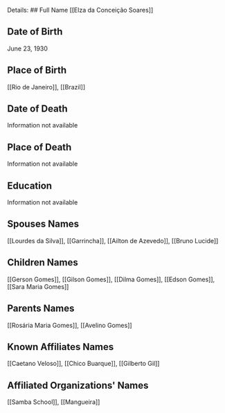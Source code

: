 Details: ## Full Name
[[Elza da Conceição Soares]]

## Date of Birth
June 23, 1930

## Place of Birth
[[Rio de Janeiro]], [[Brazil]]

## Date of Death
Information not available

## Place of Death
Information not available

## Education
Information not available

## Spouses Names
[[Lourdes da Silva]], [[Garrincha]], [[Ailton de Azevedo]], [[Bruno Lucide]]

## Children Names
[[Gerson Gomes]], [[Gilson Gomes]], [[Dilma Gomes]], [[Edson Gomes]], [[Sara Maria Gomes]]

## Parents Names
[[Rosária Maria Gomes]], [[Avelino Gomes]]

## Known Affiliates Names
[[Caetano Veloso]], [[Chico Buarque]], [[Gilberto Gil]]

## Affiliated Organizations' Names
[[Samba School]], [[Mangueira]]